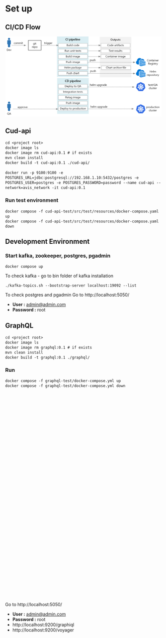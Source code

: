 # Set up 
## CI/CD Flow
![CI/CD Flow](docs/cicd-flow.png)

## Cud-api
```
cd <project root>
docker image ls 
docker image rm cud-api:0.1 # if exists
mvn clean install
docker build -t cud-api:0.1 ./cud-api/

docker run -p 9100:9100 -e POSTGRES_URL=jdbc:postgresql://192.168.1.10:5432/postgres -e POSTGRES_USER=postgres -e POSTGRES_PASSWORD=password --name cud-api --network=avis_network -it cud-api:0.1
```
### Run test environment
```
docker compose -f cud-api-test/src/test/resources/docker-compose.yaml up
docker compose -f cud-api-test/src/test/resources/docker-compose.yaml down
```

## Development Environment
### Start kafka, zookeeper, postgres, pgadmin
```
docker compose up
```
To check kafka - go to bin folder of kafka installation
```
./kafka-topics.sh --bootstrap-server localhost:19092 --list
```
To check postgres and pgadmin Go to http://localhost:5050/
* **User :** admin@admin.com
* **Password :** root

## GraphQL 
```
cd <project root>
docker image ls
docker image rm graphql:0.1 # if exists
mvn clean install
docker build -t graphql:0.1 ./graphql/
```
### Run
```
docker compose -f graphql-test/docker-compose.yml up
docker compose -f graphql-test/docker-compose.yml down











































```
Go to http://localhost:5050/
* **User :** admin@admin.com
* **Password :** root
* http://localhost:9200/graphiql
* http://localhost:9200/voyager
